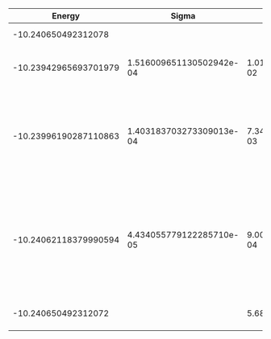 | Energy                | Sigma                    | Energy Variance          | DOF | Einf              | Method                                                       | Reference |
|-----------------------|--------------------------|--------------------------|-----|-------------------|--------------------------------------------------------------|-----------|
| -10.240650492312078   |                          |                          | 5   | 2.666666666666667 | Exact diagonalization                                        | [code](https://github.com/varbench/methods/blob/main/scripts/tV/square_16_P_5_1/ed_netket.sh) |
| -10.23942965693701979 | 1.516009651130502942e-04 | 1.015682635471489362e-02 | 5   | 2.666666666666667 | VMC Determinant Slater-Jastrow (RBM) Ansatz                  | [paper](https://arxiv.org/abs/2406.09077) [code](https://github.com/varbench/methods/blob/main/scripts/tV/square_16_P_5_1/tV_model_no_symm.sh) |
| -10.23996190287110863 | 1.403183703273309013e-04 | 7.349369269982601940e-03 | 5   | 2.666666666666667 | VMC Determinant Slater-Jastrow (RBM) Ansatz with K=0 projections (symmetric wrt translations) | [paper](https://arxiv.org/abs/2406.09077) [code](https://github.com/varbench/methods/blob/main/scripts/tV/square_16_P_5_1/tV_model_slater.sh) |
| -10.24062118379990594 | 4.434055779122285710e-05 | 9.009253641658748757e-04 | 5   | 2.666666666666667 | VMC Determinant Slater-Backflow-Jastrow (RBM) Ansatz with K=0 projections (symmetric wrt translations) | [paper](https://arxiv.org/abs/2406.09077) [code](https://github.com/varbench/methods/blob/main/scripts/tV/square_16_P_5_1/tV_model_bf.sh) |
| -10.240650492312072   |                          | 5.684341886080802e-14    | 5   | 2.666666666666667 | DMRG (maxbonddim = 74)                                       | [code](https://github.com/varbench/methods/blob/main/scripts/tV/square_16_P_5_1/dmrg.sh) |
